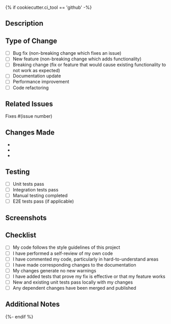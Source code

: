 {% if cookiecutter.ci_tool == 'github' -%}

## Description
<!-- Provide a brief description of the changes in this PR -->

## Type of Change
<!-- Mark the relevant option with an "x" -->
- [ ] Bug fix (non-breaking change which fixes an issue)
- [ ] New feature (non-breaking change which adds functionality)
- [ ] Breaking change (fix or feature that would cause existing functionality to not work as expected)
- [ ] Documentation update
- [ ] Performance improvement
- [ ] Code refactoring

## Related Issues
<!-- Link to related issues -->
Fixes #(issue number)

## Changes Made
<!-- List the main changes -->
-
-
-

## Testing
<!-- Describe the tests you ran to verify your changes -->
- [ ] Unit tests pass
- [ ] Integration tests pass
- [ ] Manual testing completed
- [ ] E2E tests pass (if applicable)

## Screenshots
<!-- If applicable, add screenshots to help explain your changes -->

## Checklist
<!-- Mark completed items with an "x" -->
- [ ] My code follows the style guidelines of this project
- [ ] I have performed a self-review of my own code
- [ ] I have commented my code, particularly in hard-to-understand areas
- [ ] I have made corresponding changes to the documentation
- [ ] My changes generate no new warnings
- [ ] I have added tests that prove my fix is effective or that my feature works
- [ ] New and existing unit tests pass locally with my changes
- [ ] Any dependent changes have been merged and published

## Additional Notes
<!-- Add any additional notes or context about the PR -->
{%- endif %}
